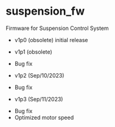 # suspension_fw
Firmware for Suspension Control System


* v1p0 (obsolete)
initial release

* v1p1 (obsolete)
- Bug fix

* v1p2 (Sep/10/2023)
- Bug fix

* v1p3 (Sep/11/2023)
- Bug fix
- Optimized motor speed
